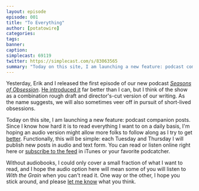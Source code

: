 ```yaml
---
layout: episode
episode: 001
title: "To Everything"
author: [potatowire]
categories: 
tags: 
banner: 
caption:
simplecast: 69119
twitter: https://simplecast.com/s/83063565 
summary: "Today on this site, I am launching a new feature: podcast companion posts."
---
```


Yesterday, Erik and I released the first episode of our new podcast [_Seasons of Obsession_][1]. [He introduced it][2] far better than I can, but I think of the show as a combination rough draft and director's-cut version of our writing. As the name suggests, we will also sometimes veer off in pursuit of short-lived obsessions. 

Today on this site, I am launching a new feature: podcast companion posts. Since I know how hard it is to read everything I want to on a daily basis, I'm hoping an audio version might allow more folks to follow along as I try to get [better][3]. Functionally, this will be simple: each Tuesday and Thursday I will publish new posts in audio and text form. You can read or listen online right here or 
[subscribe to the feed](http://with.thegra.in/itunes.xml) in iTunes or your favorite podcatcher.

Without audiobooks, I could only cover a small fraction of what I want to read, and I hope the audio option here will mean some of you will listen to _With the Grain_ when you can't read it. One way or the other, I hope you stick around, and please [let me know][4] what you think.

 

[1]:	https://seasons.fm/
[2]:	http://themindfulbit.com/blog/a-time-to-plant
[3]:	https://with.thegra.in/better
[4]:	https://twitter.com/potatowire
